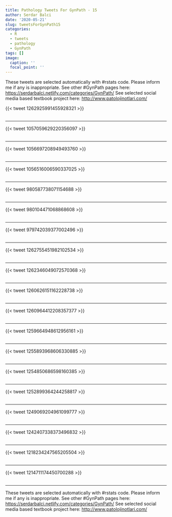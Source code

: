 ```yaml
---
title: Pathology Tweets For GynPath - 15
author: Serdar Balci
date: '2020-05-21'
slug: tweetsForGynPath15
categories:
  - R
  - tweets
  - pathology
  - GynPath
tags: []
image:
  caption: ''
  focal_point: ''
---
```



These tweets are selected automatically with #rstats code. Please inform me if any is inappropriate.
See other #GynPath pages here: https://serdarbalci.netlify.com/categories/GynPath/ 
See selected social media based textbook project here: http://www.patolojinotlari.com/

{{< tweet 1262925991455928321 >}}
<br>
<br>
<hr>
{{< tweet 1057059629220356097 >}}
<br>
<br>
<hr>
{{< tweet 1056697208949493760 >}}
<br>
<br>
<hr>
{{< tweet 1056516006590337025 >}}
<br>
<br>
<hr>
{{< tweet 980587738071154688 >}}
<br>
<br>
<hr>
{{< tweet 980104471068868608 >}}
<br>
<br>
<hr>
{{< tweet 979742039377002496 >}}
<br>
<br>
<hr>
{{< tweet 1262755451982102534 >}}
<br>
<br>
<hr>
{{< tweet 1262346049072570368 >}}
<br>
<br>
<hr>
{{< tweet 1260626151162228738 >}}
<br>
<br>
<hr>
{{< tweet 1260964412208357377 >}}
<br>
<br>
<hr>
{{< tweet 1259664948612956161 >}}
<br>
<br>
<hr>
{{< tweet 1255893968606330885 >}}
<br>
<br>
<hr>
{{< tweet 1254850686598160385 >}}
<br>
<br>
<hr>
{{< tweet 1252899364244258817 >}}
<br>
<br>
<hr>
{{< tweet 1249069204961099777 >}}
<br>
<br>
<hr>
{{< tweet 1242407338373496832 >}}
<br>
<br>
<hr>
{{< tweet 1218234247565205504 >}}
<br>
<br>
<hr>
{{< tweet 1214711174450700288 >}}
<br>
<br>
<hr>


These tweets are selected automatically with #rstats code. Please inform me if any is inappropriate.
See other #GynPath pages here: https://serdarbalci.netlify.com/categories/GynPath/ 
See selected social media based textbook project here: http://www.patolojinotlari.com/
